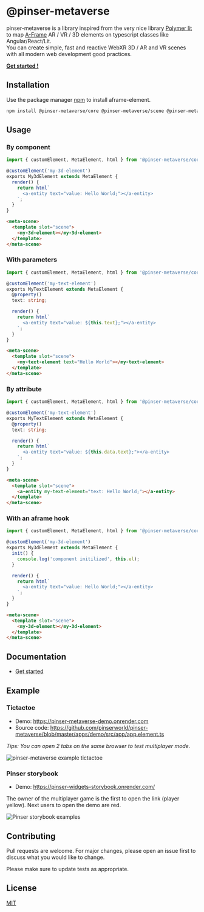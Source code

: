 # @pinser-metaverse

pinser-metaverse is a library inspired from the very nice library [Polymer lit](https://lit.dev/) to map [A-Frame](https://aframe.io/) AR / VR / 3D elements on typescript classes like Angular/React/Lit.  
You can create simple, fast and reactive WebXR 3D / AR and VR scenes with all modern web development good practices.

**[Get started !](./docs/get-started.md)**

## Installation

Use the package manager [npm](https://www.npmjs.com/package/@pinser-metaverse/core) to install aframe-element.

```bash
npm install @pinser-metaverse/core @pinser-metaverse/scene @pinser-metaverse/player
```

## Usage

### By component

```typescript
import { customElement, MetaElement, html } from '@pinser-metaverse/core';

@customElement('my-3d-element')
exports My3dElement extends MetaElement {
  render() {
    return html`
      <a-entity text="value: Hello World;"></a-entity>
    `;
  }
}
```

```html
<meta-scene>
  <template slot="scene">
    <my-3d-element></my-3d-element>
  </template>
</meta-scene>
```

### With parameters

```typescript
import { customElement, MetaElement, html } from '@pinser-metaverse/core';

@customElement('my-text-element')
exports MyTextElement extends MetaElement {
  @property()
  text: string;

  render() {
    return html`
      <a-entity text="value: ${this.text};"></a-entity>
    `;
  }
}
```

```html
<meta-scene>
  <template slot="scene">
    <my-text-element text="Hello World"></my-text-element>
  </template>
</meta-scene>
```

### By attribute

```typescript
import { customElement, MetaElement, html } from '@pinser-metaverse/core';

@customElement('my-text-element')
exports MyTextElement extends MetaElement {
  @property()
  text: string;

  render() {
    return html`
      <a-entity text="value: ${this.data.text};"></a-entity>
    `;
  }
}
```

```html
<meta-scene>
  <template slot="scene">
    <a-entity my-text-element="text: Hello World;"></a-entity>
  </template>
</meta-scene>
```

### With an aframe hook

```typescript
import { customElement, MetaElement, html } from '@pinser-metaverse/core';

@customElement('my-3d-element')
exports My3dElement extends MetaElement {
  init() {
    console.log('component initilized', this.el);
  }

  render() {
    return html`
      <a-entity text="value: Hello World;"></a-entity>
    `;
  }
}
```

```html
<meta-scene>
  <template slot="scene">
    <my-3d-element></my-3d-element>
  </template>
</meta-scene>
```

## Documentation

- [Get started](./docs/get-started.md)

## Example

### Tictactoe

- Demo: https://pinser-metaverse-demo.onrender.com
- Source code: https://github.com/pinserworld/pinser-metaverse/blob/master/apps/demo/src/app/app.element.ts

_Tips: You can open 2 tabs on the same browser to test multiplayer mode._

![pinser-metaverse example tictactoe](./docs/assets/example-tictactoe.png)

### Pinser storybook

- Demo: https://pinser-widgets-storybook.onrender.com/

The owner of the multiplayer game is the first to open the link (player yellow). Next users to open the demo are red.

![Pinser storybook examples](./docs/assets/pinser-storybook.png)

## Contributing

Pull requests are welcome. For major changes, please open an issue first to discuss what you would like to change.

Please make sure to update tests as appropriate.

## License

[MIT](https://choosealicense.com/licenses/mit/)
